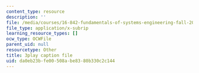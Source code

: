 ```yaml
---
content_type: resource
description: ''
file: /media/courses/16-842-fundamentals-of-systems-engineering-fall-2015/da0eb23bfe00508abe8380b330c2c144_MOdNzHR_tck.vtt
file_type: application/x-subrip
learning_resource_types: []
ocw_type: OCWFile
parent_uid: null
resourcetype: Other
title: 3play caption file
uid: da0eb23b-fe00-508a-be83-80b330c2c144
---
```

